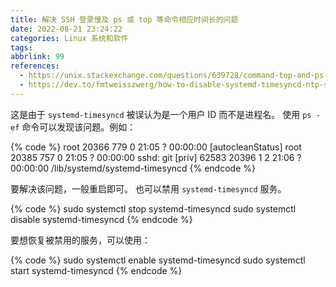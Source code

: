 ```yaml
---
title: 解决 SSH 登录慢及 ps 或 top 等命令相应时间长的问题
date: 2022-08-21 23:24:22
categories: Linux 系统和软件
tags:
abbrlink: 99
references:
  - https://unix.stackexchange.com/questions/639728/command-top-and-ps-take-a-long-time-to-show-result
  - https://dev.to/fmtweisszwerg/how-to-disable-systemd-timesyncd-ntp-service-via-systemd-5fkd
---
```

这是由于 `systemd-timesyncd` 被误认为是一个用户 ID 而不是进程名。
使用 `ps -ef` 命令可以发现该问题。例如：

{% code %}
root     20366   779  0 21:05 ?        00:00:00 [autocleanStatus] <defunct>
root     20385   757  0 21:05 ?        00:00:00 sshd: git [priv]
<long hang>
62583    20396     1  2 21:06 ?        00:00:00 /lib/systemd/systemd-timesyncd
{% endcode %}

要解决该问题，一般重启即可。
也可以禁用 `systemd-timesyncd` 服务。

{% code %}
sudo systemctl stop systemd-timesyncd
sudo systemctl disable systemd-timesyncd
{% endcode %}

要想恢复被禁用的服务，可以使用：

{% code %}
sudo systemctl enable systemd-timesyncd
sudo systemctl start systemd-timesyncd
{% endcode %}
